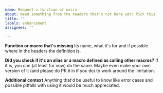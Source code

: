 ```yaml
---
name: Request a function or macro
about: Need something from the headers that's not here yet? Pick this
title: ''
labels: enhancement
assignees: ''

---
```


**Function or macro that's missing**
Its name, what it's for and if possible where in the headers the definition is.

**Did you check if it's an alias or a macro defined as calling other macros?**
If it is, you can (at least for now) do the same. Maybe even make your own version of it (and please do PR it in if you do) to work around the limitation.

**Additional context**
Anything that'd be useful to know like error cases and possible pitfalls with using it would be much appreciated.

